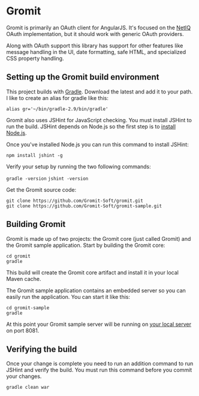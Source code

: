 Gromit
==================================================

Gromit is primarily an OAuth client for AngularJS.  It's focused on the [NetIQ](https://www.netiq.com/) OAuth implementation, but it should work with generic OAuth providers.  

Along with OAuth support this library has support for other features like message handling in the UI, date formatting, safe HTML, and specialized CSS property handling.

Setting up the Gromit build environment
--------------------------------------

This project builds with [Gradle](http://gradle.org/gradle-download/).  Download the latest and add it to your path.  I like to create an alias for gradle like this:

<code>alias gr='~/bin/gradle-2.9/bin/gradle'</code>

Gromit also uses JSHint for JavaScript checking.  You must install JSHint to run the build.  JSHint depends on Node.js so the first step is to [install Node.js](http://nodejs.org/download/).  

Once you've installed Node.js you can run this command to install JSHint:

<code>npm install jshint -g</code>

Verify your setup by running the two following commands:

<code>gradle -version</code>
<code>jshint -version</code>

Get the Gromit source code:

<pre><code>git clone https://github.com/Gromit-Soft/gromit.git
git clone https://github.com/Gromit-Soft/gromit-sample.git</code></pre>

Building Gromit
--------------------------------------

Gromit is made up of two projects:  the Gromit core (just called Gromit) and the Gromit sample application.  Start by building the Gromit core:

<pre><code>cd gromit
gradle
</code></pre>

This build will create the Gromit core artifact and install it in your local Maven cache.  

The Gromit sample application contains an embedded server so you can easily run the application.  You can start it like this:

<pre><code>cd gromit-sample
gradle
</code></pre>

At this point your Gromit sample server will be running on [your local server](http://localhost:8081) on port 8081.

Verifying the build
--------------------------------------

Once your change is complete you need to run an addition command to run JSHint and verify the build.  You must run this command before you commit your changes.

<pre><code>gradle clean war
</code></pre>
